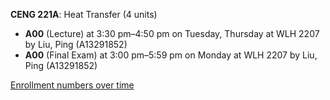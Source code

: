 **CENG 221A**: Heat Transfer (4 units)

- **A00** (Lecture) at 3:30 pm–4:50 pm on Tuesday, Thursday at WLH 2207 by Liu, Ping (A13291852)
- **A00** (Final Exam) at 3:00 pm–5:59 pm on Monday at WLH 2207 by Liu, Ping (A13291852)

[Enrollment numbers over time](./CENG221A.tsv)
